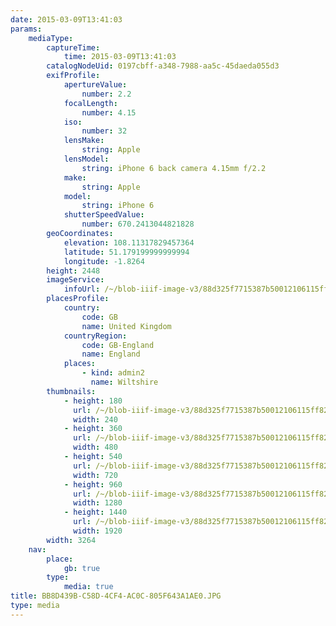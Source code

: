 ```yaml
---
date: 2015-03-09T13:41:03
params:
    mediaType:
        captureTime:
            time: 2015-03-09T13:41:03
        catalogNodeUid: 0197cbff-a348-7988-aa5c-45daeda055d3
        exifProfile:
            apertureValue:
                number: 2.2
            focalLength:
                number: 4.15
            iso:
                number: 32
            lensMake:
                string: Apple
            lensModel:
                string: iPhone 6 back camera 4.15mm f/2.2
            make:
                string: Apple
            model:
                string: iPhone 6
            shutterSpeedValue:
                number: 670.2413044821828
        geoCoordinates:
            elevation: 108.11317829457364
            latitude: 51.179199999999994
            longitude: -1.8264
        height: 2448
        imageService:
            infoUrl: /~/blob-iiif-image-v3/88d325f7715387b50012106115ff82040660e0f017a962d33bb6e887b583525c/info.json
        placesProfile:
            country:
                code: GB
                name: United Kingdom
            countryRegion:
                code: GB-England
                name: England
            places:
                - kind: admin2
                  name: Wiltshire
        thumbnails:
            - height: 180
              url: /~/blob-iiif-image-v3/88d325f7715387b50012106115ff82040660e0f017a962d33bb6e887b583525c/full/240%2C180/0/default.jpg
              width: 240
            - height: 360
              url: /~/blob-iiif-image-v3/88d325f7715387b50012106115ff82040660e0f017a962d33bb6e887b583525c/full/480%2C360/0/default.jpg
              width: 480
            - height: 540
              url: /~/blob-iiif-image-v3/88d325f7715387b50012106115ff82040660e0f017a962d33bb6e887b583525c/full/720%2C540/0/default.jpg
              width: 720
            - height: 960
              url: /~/blob-iiif-image-v3/88d325f7715387b50012106115ff82040660e0f017a962d33bb6e887b583525c/full/1280%2C960/0/default.jpg
              width: 1280
            - height: 1440
              url: /~/blob-iiif-image-v3/88d325f7715387b50012106115ff82040660e0f017a962d33bb6e887b583525c/full/1920%2C1440/0/default.jpg
              width: 1920
        width: 3264
    nav:
        place:
            gb: true
        type:
            media: true
title: BB8D439B-C58D-4CF4-AC0C-805F643A1AE0.JPG
type: media
---
```

